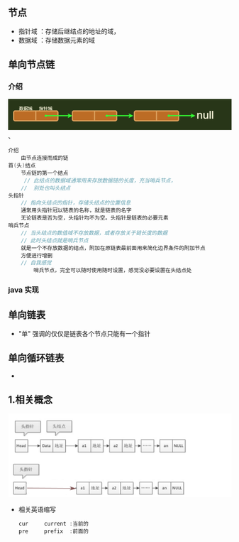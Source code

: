 











## 节点

* 指针域 ：存储后继结点的地址的域，
* 数据域 ：存储数据元素的域

## 单向节点链

### 介绍

![image-20210420120317282](image-20210420120317282.png)、

```java
介绍
    由节点连接而成的链
首(头)结点 
	节点链的第一个结点  
     // 此结点的数据域通常用来存放数据链的长度，充当哨兵节点， 
    //  别处也叫头结点
头指针
    // 指向头结点的指针，存储头结点的位置信息
    通常用头指针冠以链表的名称，就是链表的名字
    无论链表是否为空，头指针均不为空。头指针是链表的必要元素
哨兵节点
    // 当头结点的数值域不存放数据，或者存放关于链长度的数据
    // 此时头结点就是哨兵节点
    就是一个不存放数据的结点，附加在原链表最前面用来简化边界条件的附加节点
    方便进行增删
    // 自我感觉
    	哨兵节点，完全可以随时使用随时设置，感觉没必要设置在头结点处
```

### java 实现

## 单向链表

* "单" 强调的仅仅是链表各个节点只能有一个指针 

## 单向循环链表

* 

## 1.相关概念

![1595094524412](1595094524412.png)

* 相关英语缩写

    ```go
    cur		current :当前的
    pre		prefix	:前面的   
    ```
